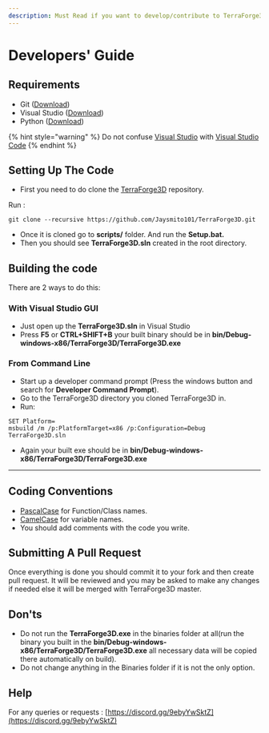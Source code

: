 ```yaml
---
description: Must Read if you want to develop/contribute to TerraForge3D
---
```


# Developers' Guide

## Requirements

* Git ([Download](https://git-scm.com/downloads))
* Visual Studio ([Download](https://visualstudio.microsoft.com/vs/whatsnew/))
* Python ([Download](https://www.python.org/downloads/))

{% hint style="warning" %}
Do not confuse [Visual Studio](https://visualstudio.microsoft.com) with [Visual Studio Code](https://code.visualstudio.com)
{% endhint %}

## Setting Up The Code

* First you need to do clone the [TerraForge3D](https://github.com/Jaysmito101/TerraForge3D) repository.

&#x20;Run :

```
git clone --recursive https://github.com/Jaysmito101/TerraForge3D.git
```

* Once it is cloned go to **scripts/** folder. And run the **Setup.bat.**
* Then you should see **TerraForge3D.sln** created in the root directory.

## Building the code

There are 2 ways to do this:

### With Visual Studio GUI

* Just open up the **TerraForge3D.sln** in Visual Studio
* Press **F5** or **CTRL+SHIFT+B** your built binary should be in **bin/Debug-windows-x86/TerraForge3D/TerraForge3D.exe**

### **From Command Line**

* Start up a developer command prompt (Press the windows button and search for **Developer Command Prompt**).
* Go to the TerraForge3D directory you cloned TerraForge3D in.
* Run:

```
SET Platform=
msbuild /m /p:PlatformTarget=x86 /p:Configuration=Debug TerraForge3D.sln
```

* Again your built exe should be in **bin/Debug-windows-x86/TerraForge3D/TerraForge3D.exe**

****

## Coding Conventions

* [PascalCase](https://techterms.com/definition/pascalcase) for Function/Class names.
* [CamelCase](https://en.wikipedia.org/wiki/Camel\_case) for variable names.
* You should add comments with the code you write.

## Submitting A  Pull Request

Once everything is done you should commit it to your fork and then create pull request. It will be reviewed and you may be asked to make any changes if needed else it will be merged with TerraForge3D master.

## Don'ts

* Do not run the **TerraForge3D.exe** in the binaries folder at all(run the binary you built in the **bin/Debug-windows-x86/TerraForge3D/TerraForge3D.exe** all necessary data will be copied there automatically on build).
* Do not change anything in the Binaries folder if it is not the only option.

## Help

For any queries or requests : [https://discord.gg/9ebyYwSktZ](https://discord.gg/9ebyYwSktZ)
